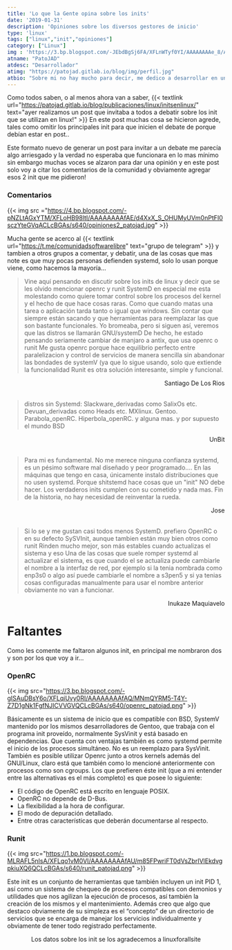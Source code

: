 ```yaml
---
title: 'Lo que la Gente opina sobre los inits'
date: '2019-01-31'
description: 'Opiniones sobre los diversos gestores de inicio'
type: 'linux'
tags: ["linux","init","opiniones"]
category: ["Linux"]
img : 'https://3.bp.blogspot.com/-JEbdBgSj6FA/XFLnWTyf0YI/AAAAAAAAe_8/A1vPVFhLZpU8QHa2x329V9LdaeXeOxNtwCLcBGAs/s640/opiniones_patojad.jpg'
atname: "PatoJAD"
atdesc: "Desarrollador"
atimg: "https://patojad.gitlab.io/blog/img/perfil.jpg"
atbio: "Sobre mi no hay mucho para decir, me dedico a desarrollar en una empresa de telecomunicaciones, utilizo linux desde el 2012 y hace años que es mi sistema operativo main. Soy una persona que busca crecer profesionalmente sin dejar de divertirse y hacer lo que me gusta. Siempre digo que cuando un proyecto sale es importante agradecer, por lo cual les recomiendo a todos leer la seccion Agreadecimientos en la cual me tome un tiempito para poder agradecer a todos y cada uno de los que hicieron posible todo esto."
---
```


Como todos saben, o al menos ahora van a saber, {{< textlink url="https://patojad.gitlab.io/blog/publicaciones/linux/initsenlinux/" text="ayer realizamos un post que invitaba a todos a debatir sobre los init que se utilizan en linux!" >}} En este post muchas cosa se hicieron agrede, tales como omitir los principales init para que inicien el debate de porque debían estar en post..

Este formato nuevo de generar un post para invitar a un debate me parecía algo arriesgado y la verdad no esperaba que funcionara en lo mas mínimo sin embargo muchas voces se alzaron para dar una opinión y en este post solo voy a citar los comentarios de la comunidad y obviamente agregar esos 2 init que me pidieron!

### Comentarios

{{< img src ="https://4.bp.blogspot.com/-pNZLtAGxYTM/XFLoHB98ltI/AAAAAAAAfAE/d4XxX_S_OHUMyUVm0nPtFI0sczYteGVqACLcBGAs/s640/opiniones2_patojad.jpg" >}}

Mucha gente se acerco al {{< textlink url="https://t.me/comunidadsoftwarelibre" text="grupo de telegram" >}} y tambien a otros grupos a comentar, y debatir, una de las cosas que mas note es que muy pocas personas defienden systemd, solo lo usan porque viene, como hacemos la mayoría...


> Vine aquí pensando en discutir sobre los inits de linux y decir que se les olvido mencionar openrc y runit
SystemD en especial me esta molestando como quiere tomar control sobre los procesos del kernel y el hecho de que hace cosas raras. Como que cuando matas una tarea o aplicación tarda tanto o igual que windows. Sin contar que siempre están sacando y que herramientas para reemplazar las que son bastante funcionales. Yo bromeaba, pero si siguen así, veremos que las distros se llamarán GNU/systemD
De hecho, he estado pensando seriamente cambiar de manjaro a antix, que usa openrc o runit
Me gusta openrc porque hace equilibrio perfecto entre paralelizacion y control de servicios de manera sencilla sin abandonar las bondades de systemV (ya que lo sigue usando, solo que extiende la funcionalidad
Runit es otra solución interesante, simple y funcional.
<div style="text-align: right"> Santiago De Los Rios</div>

<br>

> distros sin Systemd: Slackware_derivadas como SalixOs etc. Devuan_derivadas como Heads etc. MXlinux. Gentoo. Parabola_openRC. Hiperbola_openRC. y alguna mas. y por supuesto el mundo BSD
<div style="text-align: right"> UnBit</div>

<br>

> Para mi es fundamental. No me merece ninguna confianza systemd, es un pésimo software mal diseñado y peor programado....
En las máquinas que tengo en casa, únicamente instalo distribuciones que no usen systemd.
Porque shitstemd hace cosas que un "init" NO debe hacer. Los verdaderos inits cumplen con su cometido y nada mas. Fin de la historia, no hay necesidad de reinventar la rueda.
<div style="text-align: right"> Jose </div>

<br>

> Si lo se y me gustan casi todos menos SystemD. prefiero OpenRC o en su defecto SySVInit, aunque tambien están muy bien otros como runit
Rinden mucho mejor, son más estables cuando actualizas el sistema y eso
Una de las cosas que suele romper systemd al actualizar el sistema, es que cuando el se actualiza puede cambiarle el nombre a la interfaz de red, por ejemplo si la tenia nombrada como enp3s0 o algo así puede cambiarle el nombre a s3pen5 y si ya tenias cosas configuradas manualmente para usar el nombre anterior obviamente no van a funcionar.
<div style="text-align: right"> Inukaze Maquiavelo </div>

# Faltantes
Como les comente me faltaron algunos init, en principal me nombraron dos y son por los que voy a ir...

### OpenRC
{{< img src="https://3.bp.blogspot.com/-gISAuDBsY6o/XFLqiUvy0RI/AAAAAAAAfAQ/MNmQYRM5-T4Y-Z7D1gNk1FgfNJICVVGVQCLcBGAs/s640/openrc_patojad.png" >}}

Básicamente es un sistema de inicio que es compatible con BSD, SystemV mantenido por los mismos desarrolladores de Gentoo, que trabaja con el programa init proveído, normalmente SysVinit y está basado en dependencias.  Que cuenta con ventajas también es como systemd permite el inicio de los procesos simultáneo. No es un reemplazo para SysVinit.
También es posible utilizar Openrc junto a otros kernels además del GNU/Linux, claro está que también como lo mencioné anteriormente con procesos como son cgroups.
Los que prefieren éste init (que a mi entender entre las alternativas es el más completo) es que posee lo siguiente:

* El código de OpenRC está escrito en lenguaje POSIX.
* OpenRC no depende de D-Bus.
* La flexibilidad a la hora de configurar.
* El modo de depuración detallado.
* Entre otras características que deberán documentarse al respecto.

### Runit

{{< img src="https://1.bp.blogspot.com/-MLRAFL5nIsA/XFLqo1vM0VI/AAAAAAAAfAU/m85FPwriFT0dVsZbrIVlEkdvgpkiuXQ6QCLcBGAs/s640/runit_patojad.png" >}}

Este init es un conjunto de herramientas que también incluyen un init PID 1, así como un sistema de chequeo de procesos compatibles con demonios y utilidades que nos agilizan la ejecución de procesos, así también la creación de los mismos y el mantenimiento. Además creo que algo que destaco obviamente de su simpleza es el “concepto” de un directorio de servicios que se encarga de manejar los servicios individualmente y obviamente de tener todo registrado perfectamente.

<div style="text-align: center"> Los datos sobre los init se los agradecemos a linuxforallsite </div>
